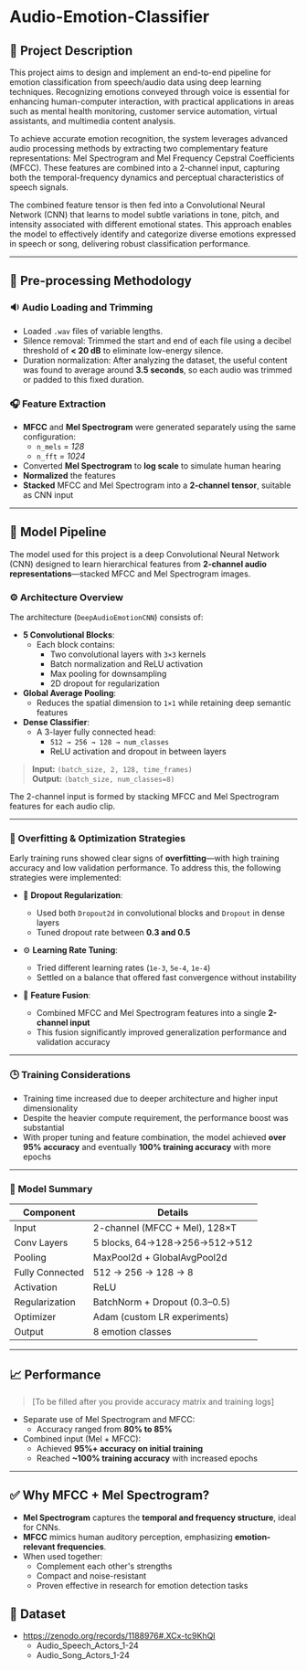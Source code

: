 # Audio-Emotion-Classifier
## 📌 Project Description

This project aims to design and implement an end-to-end pipeline for emotion classification from speech/audio data using deep learning techniques. Recognizing emotions conveyed through voice is essential for enhancing human-computer interaction, with practical applications in areas such as mental health monitoring, customer service automation, virtual assistants, and multimedia content analysis.

To achieve accurate emotion recognition, the system leverages advanced audio processing methods by extracting two complementary feature representations: Mel Spectrogram and Mel Frequency Cepstral Coefficients (MFCC). These features are combined into a 2-channel input, capturing both the temporal-frequency dynamics and perceptual characteristics of speech signals.

The combined feature tensor is then fed into a Convolutional Neural Network (CNN) that learns to model subtle variations in tone, pitch, and intensity associated with different emotional states. This approach enables the model to effectively identify and categorize diverse emotions expressed in speech or song, delivering robust classification performance.

---

## 🔄 Pre-processing Methodology

### 🔉 Audio Loading and Trimming

- Loaded `.wav` files of variable lengths.
- Silence removal: Trimmed the start and end of each file using a decibel threshold of **< 20 dB** to eliminate low-energy silence.
- Duration normalization: After analyzing the dataset, the useful content was found to average around **3.5 seconds**, so each audio was trimmed or padded to this fixed duration.

### 🎧 Feature Extraction

- **MFCC** and **Mel Spectrogram** were generated separately using the same configuration:
  - `n_mels` = *128*
  - `n_fft` = *1024*
- Converted **Mel Spectrogram** to **log scale** to simulate human hearing
- **Normalized** the features
- **Stacked** MFCC and Mel Spectrogram into a **2-channel tensor**, suitable as CNN input

---

## 🧠 Model Pipeline

The model used for this project is a deep Convolutional Neural Network (CNN) designed to learn hierarchical features from **2-channel audio representations**—stacked MFCC and Mel Spectrogram images.

### ⚙️ Architecture Overview

The architecture (`DeepAudioEmotionCNN`) consists of:

- **5 Convolutional Blocks**:
  - Each block contains:
    - Two convolutional layers with `3×3` kernels
    - Batch normalization and ReLU activation
    - Max pooling for downsampling
    - 2D dropout for regularization
- **Global Average Pooling**:
  - Reduces the spatial dimension to `1×1` while retaining deep semantic features
- **Dense Classifier**:
  - A 3-layer fully connected head:
    - `512 → 256 → 128 → num_classes`
    - ReLU activation and dropout in between layers

> **Input:** `(batch_size, 2, 128, time_frames)`  
> **Output:** `(batch_size, num_classes=8)`

The 2-channel input is formed by stacking MFCC and Mel Spectrogram features for each audio clip.

---

### 🔧 Overfitting & Optimization Strategies

Early training runs showed clear signs of **overfitting**—with high training accuracy and low validation performance. To address this, the following strategies were implemented:

- 🔁 **Dropout Regularization**:
  - Used both `Dropout2d` in convolutional blocks and `Dropout` in dense layers
  - Tuned dropout rate between **0.3 and 0.5**

- ⚙️ **Learning Rate Tuning**:
  - Tried different learning rates (`1e-3`, `5e-4`, `1e-4`)
  - Settled on a balance that offered fast convergence without instability

- 🔀 **Feature Fusion**:
  - Combined MFCC and Mel Spectrogram features into a single **2-channel input**
  - This fusion significantly improved generalization performance and validation accuracy

---

### 🕒 Training Considerations

- Training time increased due to deeper architecture and higher input dimensionality
- Despite the heavier compute requirement, the performance boost was substantial
- With proper tuning and feature combination, the model achieved **over 95% accuracy** and eventually **100% training accuracy** with more epochs

---

### 📘 Model Summary

| Component          | Details                          |
|--------------------|----------------------------------|
| Input              | 2-channel (MFCC + Mel), 128×T    |
| Conv Layers        | 5 blocks, 64→128→256→512→512     |
| Pooling            | MaxPool2d + GlobalAvgPool2d      |
| Fully Connected    | 512 → 256 → 128 → 8              |
| Activation         | ReLU                             |
| Regularization     | BatchNorm + Dropout (0.3–0.5)    |
| Optimizer          | Adam (custom LR experiments)     |
| Output             | 8 emotion classes                |


---

## 📈 Performance

> [To be filled after you provide accuracy matrix and training logs]

- Separate use of Mel Spectrogram and MFCC:
  - Accuracy ranged from **80% to 85%**
- Combined input (Mel + MFCC):
  - Achieved **95%+ accuracy on initial training**
  - Reached **~100% training accuracy** with increased epochs

---

## ✅ Why MFCC + Mel Spectrogram?

- **Mel Spectrogram** captures the **temporal and frequency structure**, ideal for CNNs.
- **MFCC** mimics human auditory perception, emphasizing **emotion-relevant frequencies**.
- When used together:
  - Complement each other's strengths
  - Compact and noise-resistant
  - Proven effective in research for emotion detection tasks


## 📂 Dataset
- https://zenodo.org/records/1188976#.XCx-tc9KhQI
  - Audio_Speech_Actors_1-24
  - Audio_Song_Actors_1-24


